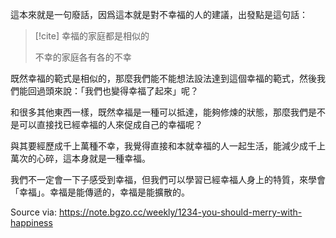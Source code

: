 這本來就是一句廢話，因爲這本就是對不幸福的人的建議，出發點是這句話：

> [!cite]
> 幸福的家庭都是相似的
>
> 不幸的家庭各有各的不幸

既然幸福的範式是相似的，那麼我們能不能想法設法達到這個幸福的範式，然後我們能回過頭來說：「我們也變得幸福了起來」呢？

和很多其他東西一樣，既然幸福是一種可以抵達，能夠修煉的狀態，那麼我們是不是可以直接找已經幸福的人來促成自己的幸福呢？

與其要經歷成千上萬種不幸，我覺得直接和本就幸福的人一起生活，能減少成千上萬次的心碎，這本身就是一種幸福。

我們不一定會一下子感受到幸福，但我們可以學習已經幸福人身上的特質，來學會「幸福」。幸福是能傳遞的，幸福是能擴散的。

Source via: https://note.bgzo.cc/weekly/1234-you-should-merry-with-happiness